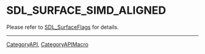 # SDL_SURFACE_SIMD_ALIGNED

Please refer to [SDL_SurfaceFlags](SDL_SurfaceFlags) for details.

----
[CategoryAPI](CategoryAPI), [CategoryAPIMacro](CategoryAPIMacro)

